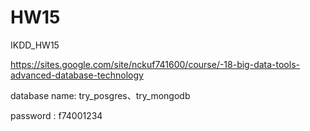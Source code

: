 # HW15
IKDD_HW15

https://sites.google.com/site/nckuf741600/course/-18-big-data-tools-advanced-database-technology

database name: try_posgres、try_mongodb

password : f74001234



